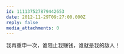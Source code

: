 ```yaml
---
id: 111137527879442653
date: 2012-11-29T09:27:00.000Z
reply: false
media_attachments: 0
---
```


我再重申一次，谁阻止我赚钱，谁就是我的敌人！ ​​​​


